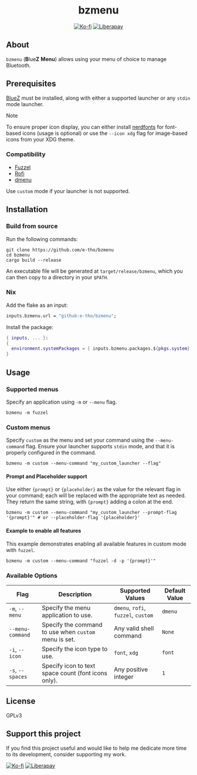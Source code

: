 <div align="center">
  <h1>bzmenu</h1>
  <p>
    <a href="https://ko-fi.com/e_tho"><img src="https://img.shields.io/badge/Ko--fi-F16061?style=flat&logo=ko-fi&logoColor=white" alt="Ko-fi"></a>
    <a href="https://liberapay.com/e-tho"><img src="https://img.shields.io/badge/Liberapay-F6C915?style=flat&logo=liberapay&logoColor=333333" alt="Liberapay"></a>
  </p>
</div>

## About

`bzmenu` (**B**lue**Z** **Menu**) allows using your menu of choice to manage Bluetooth.

## Prerequisites

[BlueZ](https://www.bluez.org) must be installed, along with either a supported launcher or any `stdin` mode launcher.

> [!NOTE]
> To ensure proper icon display, you can either install [nerdfonts](https://www.nerdfonts.com) for font-based icons (usage is optional) or use the `--icon xdg` flag for image-based icons from your XDG theme.

### Compatibility

- [Fuzzel](https://codeberg.org/dnkl/fuzzel)
- [Rofi](https://github.com/davatorium/rofi)
- [dmenu](https://tools.suckless.org/dmenu)

Use `custom` mode if your launcher is not supported.

## Installation

### Build from source

Run the following commands:

```shell
git clone https://github.com/e-tho/bzmenu
cd bzmenu
cargo build --release
```

An executable file will be generated at `target/release/bzmenu`, which you can then copy to a directory in your `$PATH`.

### Nix

Add the flake as an input:

```nix
inputs.bzmenu.url = "github:e-tho/bzmenu";
```

Install the package:

```nix
{ inputs, ... }:
{
  environment.systemPackages = [ inputs.bzmenu.packages.${pkgs.system}.default ];
}
```

## Usage

### Supported menus

Specify an application using `-m` or `--menu` flag.

```shell
bzmenu -m fuzzel
```

### Custom menus

Specify `custom` as the menu and set your command using the `--menu-command` flag. Ensure your launcher supports `stdin` mode, and that it is properly configured in the command.

```shell
bzmenu -m custom --menu-command "my_custom_launcher --flag"
```

#### Prompt and Placeholder support

Use either `{prompt}` or `{placeholder}` as the value for the relevant flag in your command; each will be replaced with the appropriate text as needed. They return the same string, with `{prompt}` adding a colon at the end.

```shell
bzmenu -m custom --menu-command "my_custom_launcher --prompt-flag '{prompt}'" # or --placeholder-flag '{placeholder}'
```

#### Example to enable all features

This example demonstrates enabling all available features in custom mode with `fuzzel`.

```shell
bzmenu -m custom --menu-command "fuzzel -d -p '{prompt}'"
```

### Available Options

| Flag             | Description                                           | Supported Values                    | Default Value |
| ---------------- | ----------------------------------------------------- | ----------------------------------- | ------------- |
| `-m`, `--menu`   | Specify the menu application to use.                  | `dmenu`, `rofi`, `fuzzel`, `custom` | `dmenu`       |
| `--menu-command` | Specify the command to use when `custom` menu is set. | Any valid shell command             | `None`        |
| `-i`, `--icon`   | Specify the icon type to use.                         | `font`, `xdg`                       | `font`        |
| `-s`, `--spaces` | Specify icon to text space count (font icons only).   | Any positive integer                | `1`           |

## License

GPLv3

## Support this project

If you find this project useful and would like to help me dedicate more time to its development, consider supporting my work.

[![Ko-fi](https://img.shields.io/badge/Ko--fi-F16061?style=for-the-badge&logo=ko-fi&logoColor=white)](https://ko-fi.com/e_tho)
[![Liberapay](https://img.shields.io/badge/Liberapay-F6C915?style=for-the-badge&logo=liberapay&logoColor=black)](https://liberapay.com/e-tho)
